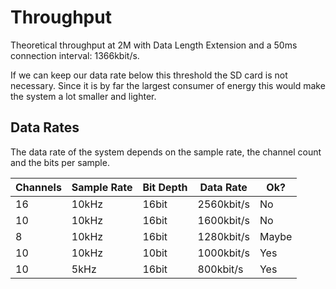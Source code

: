 # Throughput

Theoretical throughput at 2M with Data Length Extension and a 50ms connection interval: 1366kbit/s.

If we can keep our data rate below this threshold the SD card is not necessary.
Since it is by far the largest consumer of energy this would make the system a lot smaller and lighter.

## Data Rates

The data rate of the system depends on the sample rate, the channel count and the bits per sample.

Channels | Sample Rate | Bit Depth | Data Rate  | Ok?
---------|-------------|-----------|------------|------
16       | 10kHz       | 16bit     | 2560kbit/s | No
10       | 10kHz       | 16bit     | 1600kbit/s | No
8        | 10kHz       | 16bit     | 1280kbit/s | Maybe
10       | 10kHz       | 10bit     | 1000kbit/s | Yes
10       | 5kHz        | 16bit     | 800kbit/s  | Yes
